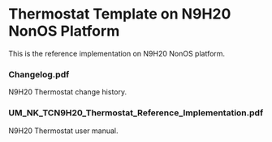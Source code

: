 # Thermostat Template on N9H20 NonOS Platform

This is the reference implementation on N9H20 NonOS platform.

### Changelog.pdf

N9H20 Thermostat change history.

### UM_NK_TCN9H20_Thermostat_Reference_Implementation.pdf

N9H20 Thermostat user manual.
